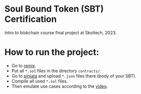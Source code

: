 # Soul Bound Token (SBT) Certification
Intro to blokchain course final project at Skoltech, 2023.
# How to run the project:
* Go to [remix](https://remix.ethereum.org/).
* Put all ```*.sol``` files in the directory ```contracts/```.
* Go to [piniata](https://app.pinata.cloud/pinmanager) and upload ```*.json``` files there (body of your SBT).
* Compile all used ```*.sol``` files.
* Then emulate use cases according to the [video](https://youtu.be/kFxcmHqjVS4).
